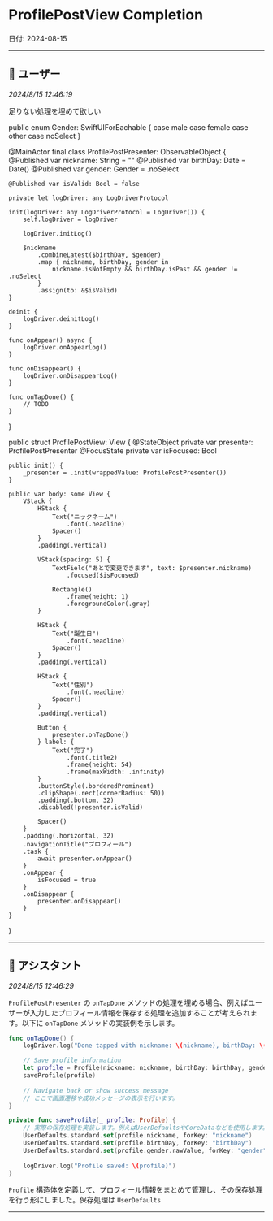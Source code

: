 # ProfilePostView Completion

日付: 2024-08-15

---

## 👤 ユーザー
*2024/8/15 12:46:19*

足りない処理を埋めて欲しい

public enum Gender: SwiftUIForEachable {
    case male
    case female
    case other
    case noSelect
}

@MainActor
final class ProfilePostPresenter: ObservableObject {
    @Published var nickname: String = ""
    @Published var birthDay: Date = Date()
    @Published var gender: Gender = .noSelect
    
    @Published var isValid: Bool = false
    
    private let logDriver: any LogDriverProtocol
    
    init(logDriver: any LogDriverProtocol = LogDriver()) {
        self.logDriver = logDriver
        
        logDriver.initLog()

        $nickname
            .combineLatest($birthDay, $gender)
            .map { nickname, birthDay, gender in
                nickname.isNotEmpty && birthDay.isPast && gender != .noSelect
            }
            .assign(to: &$isValid)
    }
    
    deinit {
        logDriver.deinitLog()
    }
    
    func onAppear() async {
        logDriver.onAppearLog()
    }
    
    func onDisappear() {
        logDriver.onDisappearLog()
    }
    
    func onTapDone() {
        // TODO
    }
}

public struct ProfilePostView: View {
    @StateObject private var presenter: ProfilePostPresenter
    @FocusState private var isFocused: Bool

    public init() {
        _presenter = .init(wrappedValue: ProfilePostPresenter())
    }

    public var body: some View {
        VStack {
            HStack {
                Text("ニックネーム")
                    .font(.headline)
                Spacer()
            }
            .padding(.vertical)
            
            VStack(spacing: 5) {
                TextField("あとで変更できます", text: $presenter.nickname)
                    .focused($isFocused)

                Rectangle()
                    .frame(height: 1)
                    .foregroundColor(.gray)
            }
            
            HStack {
                Text("誕生日")
                    .font(.headline)
                Spacer()
            }
            .padding(.vertical)
            
            HStack {
                Text("性別")
                    .font(.headline)
                Spacer()
            }
            .padding(.vertical)

            Button {
                presenter.onTapDone()
            } label: {
                Text("完了")
                    .font(.title2)
                    .frame(height: 54)
                    .frame(maxWidth: .infinity)
            }
            .buttonStyle(.borderedProminent)
            .clipShape(.rect(cornerRadius: 50))
            .padding(.bottom, 32)
            .disabled(!presenter.isValid)

            Spacer()
        }
        .padding(.horizontal, 32)
        .navigationTitle("プロフィール")
        .task {
            await presenter.onAppear()
        }
        .onAppear {
            isFocused = true
        }
        .onDisappear {
            presenter.onDisappear()
        }
    }
}

---

## 🤖 アシスタント
*2024/8/15 12:46:29*

`ProfilePostPresenter` の `onTapDone` メソッドの処理を埋める場合、例えばユーザーが入力したプロフィール情報を保存する処理を追加することが考えられます。以下に `onTapDone` メソッドの実装例を示します。

```swift
func onTapDone() {
    logDriver.log("Done tapped with nickname: \(nickname), birthDay: \(birthDay), gender: \(gender)")

    // Save profile information
    let profile = Profile(nickname: nickname, birthDay: birthDay, gender: gender)
    saveProfile(profile)
    
    // Navigate back or show success message
    // ここで画面遷移や成功メッセージの表示を行います。
}

private func saveProfile(_ profile: Profile) {
    // 実際の保存処理を実装します。例えばUserDefaultsやCoreDataなどを使用します。
    UserDefaults.standard.set(profile.nickname, forKey: "nickname")
    UserDefaults.standard.set(profile.birthDay, forKey: "birthDay")
    UserDefaults.standard.set(profile.gender.rawValue, forKey: "gender")
    
    logDriver.log("Profile saved: \(profile)")
}
```

`Profile` 構造体を定義して、プロフィール情報をまとめて管理し、その保存処理を行う形にしました。保存処理は `UserDefaults`

---
